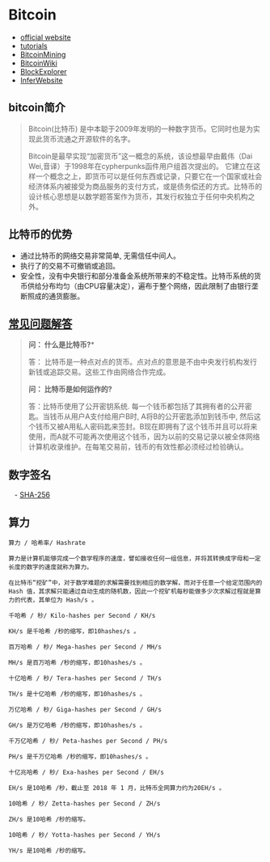 # Bitcoin

- [official website](https://bitcoin.org/zh_CN/)
- [tutorials](https://www.weusecoins.com/)
- [BitcoinMining](https://www.bitcoinmining.com/)
- [BitcoinWiki](https://zh-cn.bitcoin.it/wiki/%E9%A6%96%E9%A1%B5)
- [BlockExplorer](https://blockexplorer.com/)
- [InferWebsite](https://github.com/rogeroyer/FirstRepository/blob/master/bitcoin.png)
## **bitcoin简介**
> Bitcoin(比特币) 是中本聪于2009年发明的一种数字货币。它同时也是为实现此货币流通之开源软件的名字。
> 
> Bitcoin是最早实现“加密货币”这一概念的系统，该设想最早由戴伟（Dai Wei,音译）于1998年在cypherpunks函件用户组首次提出的。 它建立在这样一个概念之上，即货币可以是任何东西或记录，只要它在一个国家或社会经济体系内被接受为商品服务的支付方式，或是债务偿还的方式。比特币的设计核心思想是以数学题答案作为货币，其发行权独立于任何中央机构之外。

## **比特币的优势**
- 通过比特币的网络交易非常简单, 无需信任中间人。
- 执行了的交易不可撤销或追回。
- 安全性，没有中央银行和部分准备金系统所带来的不稳定性。比特币系统的货币供给分布均匀（由CPU容量决定），遍布于整个网络，因此限制了由银行垄断照成的通货膨胀。

## [**常见问题解答**](https://zh-cn.bitcoin.it/wiki/%E5%B8%B8%E8%A7%81%E9%97%AE%E9%A2%98%E8%A7%A3%E7%AD%94)

> **问： 什么是比特币?***
>
> 答： 比特币是一种点对点的货币。点对点的意思是不由中央发行机构发行新钱或追踪交易。这些工作由网络合作完成。
>
> **问： 比特币是如何运作的?**
> 
> 答：比特币使用了公开密钥系统. 每一个钱币都包括了其拥有者的公开密匙。当钱币从用户A支付给用户B时, A将B的公开密匙添加到钱币中, 然后这个钱币又被A用私人密码匙来签封。B现在即拥有了这个钱币并且可以将来使用，而A就不可能再次使用这个钱币，因为以前的交易记录以被全体网络计算机收录维护。在每笔交易前，钱币的有效性都必须经过检验确认。

## 数字签名
    - [SHA-256](https://en.bitcoin.it/wiki/SHA-256)

## 算力
```
算力 / 哈希率/ Hashrate

算力是计算机能够完成一个数学程序的速度，譬如接收任何一组信息，并将其转换成字母和一定长度的数字的速度就称为算力。

在比特币“挖矿”中，对于数学难题的求解需要找到相应的数学解，而对于任意一个给定范围内的 Hash 值，其求解只能通过自动生成的随机数，因此一个挖矿机每秒能做多少次求解过程就是算力的代表，其单位为 Hash/s 。

千哈希 / 秒/ Kilo-hashes per Second / KH/s

KH/s 是千哈希 /秒的缩写，即10hashes/s 。

百万哈希 / 秒/ Mega-hashes per Second / MH/s

MH/s 是百万哈希 /秒的缩写，即10hashes/s 。

十亿哈希 / 秒/ Tera-hashes per Second / TH/s

TH/s 是十亿哈希 /秒的缩写，即10hashes/s 。

万亿哈希 / 秒/ Giga-hashes per Second / GH/s

GH/s 是万亿哈希 /秒的缩写，即10hashes/s 。

千万亿哈希 / 秒/ Peta-hashes per Second / PH/s

PH/s 是千万亿哈希 /秒的缩写，即10hashes/s 。

十亿兆哈希 / 秒/ Exa-hashes per Second / EH/s

EH/s 是10哈希 /秒，截止至 2018 年 1 月，比特币全网算力约为20EH/s 。

10哈希 / 秒/ Zetta-hashes per Second / ZH/s

ZH/s 是10哈希 /秒的缩写。

10哈希 / 秒/ Yotta-hashes per Second / YH/s

YH/s 是10哈希 /秒的缩写。
```
